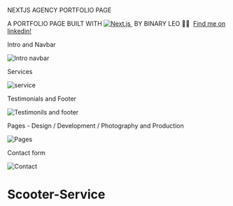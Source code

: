  NEXTJS AGENCY PORTFOLIO PAGE
 
A PORTFOLIO PAGE BUILT WITH [![Next.js](https://img.shields.io/badge/-Next.js-0D1117?style=flat&logo=next.js)&nbsp;](https://github.com/BinaryLeo/NEXTJS_AGENCY_PORTFOLIO_PAGE) BY BINARY LEO 👋🏻 &nbsp;[Find me on linkedin!](https://www.linkedin.com/in/leonardo-moura-92b513209/)

Intro and Navbar

![Intro   navbar](https://user-images.githubusercontent.com/72607039/144355571-42d47687-b559-4a9c-9b58-565a0d1bd789.gif)

Services

![service](https://user-images.githubusercontent.com/72607039/144355806-b5376a2c-ae5a-4742-8a6a-cea265ea53a8.gif)


Testimonials and Footer

![Testimonils and footer](https://user-images.githubusercontent.com/72607039/144355868-44b862ba-1f8c-4fb5-a17b-ef08d25fdb0a.gif)


Pages - Design / Development / Photography and Production

![Pages](https://user-images.githubusercontent.com/72607039/144356011-da8abd35-b180-49da-8349-efd4bb675ee3.gif)

Contact form

![Contact](https://user-images.githubusercontent.com/72607039/144356170-1dc0c5dd-5bb4-4d6d-a50c-632cfeb349b6.gif)

# Scooter-Service
